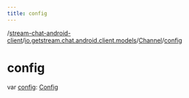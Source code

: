 ```yaml
---
title: config
---
```

/[stream-chat-android-client](../../index.md)/[io.getstream.chat.android.client.models](../index.md)/[Channel](index.md)/[config](config.md)  
  
  
  
# config  
var [config](config.md): [Config](../Config/index.md)
